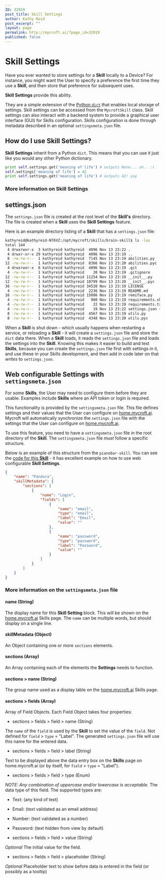 ```yaml
---
ID: 32919
post_title: Skill Settings
author: Kathy Reid
post_excerpt: ""
layout: page
permalink: http://mycroft.ai/?page_id=32919
published: false
---
```

# Skill Settings

Have you ever wanted to store settings for a **Skill** locally to a Device? For instance, you might want the User to specify a preference the first time they use a **Skill**, and then store that preference for subsequent uses.

**Skill Settings** provide this ability.

They are a simple extension of the [Python `dict`](https://docs.python.org/2/library/stdtypes.html#typesmapping) that enables local storage of settings. Skill settings can be accessed from the `MycroftSkill` class. Skill settings can also interact with a backend system to provide a graphical user interface (GUI) for Skills configuration. Skills configuration is done through metadata described in an optional `settingsmeta.json` file.

## How do I use Skill Settings?

**Skill Settings** inherit from a Python `dict`. This means that you can use it just like you would any other Python dictionary.

```python
print self.settings.get('meaning of life') # outputs None... oh.. :(
self.settings['meaning of life'] = 42
print self.settings.get('meaning of life') # outputs 42! yay
```
### More information on Skill Settings

## settings.json

The `settings.json` file is created at the root level of the **Skill's** directory. The file is created when a **Skill** uses the **Skill Settings** feature.

Here is an example directory listing of a **Skill** that has a `settings.json` file:

```bash
kathyreid@kathyreid-N76VZ:/opt/mycroft/skills/brain-skill$ ls -las
total 144
 4 drwxrwxr-x  3 kathyreid kathyreid  4096 Nov 13 23:22 .
 4 drwxr-xr-x 29 kathyreid kathyreid  4096 Nov 13 23:19 ..
 8 -rw-rw-r--  1 kathyreid kathyreid  7145 Nov 13 23:19 abilities.py
12 -rw-rw-r--  1 kathyreid kathyreid  8366 Nov 13 23:20 abilities.pyc
 4 drwxrwxr-x  8 kathyreid kathyreid  4096 Nov 13 23:19 .git
 4 -rw-rw-r--  1 kathyreid kathyreid    20 Nov 13 23:19 .gitignore
12 -rw-rw-r--  1 kathyreid kathyreid 11254 Nov 13 23:19 __init__.py
12 -rw-rw-r--  1 kathyreid kathyreid 10799 Nov 13 23:20 __init__.pyc
36 -rw-rw-r--  1 kathyreid kathyreid 34520 Nov 13 23:19 LICENSE
 4 -rw-rw-r--  1 kathyreid kathyreid  2236 Nov 13 23:19 README.md
16 -rw-rw-r--  1 kathyreid kathyreid 15086 Nov 13 23:19 remiface.py
 4 -rw-rw-r--  1 kathyreid kathyreid   980 Nov 13 23:19 requirements.sh
 4 -rw-rw-r--  1 kathyreid kathyreid    22 Nov 13 23:19 requirements.txt
 4 -rw-rw-r--  1 kathyreid kathyreid    19 Nov 13 23:22 settings.json <-- SETTINGS FILE
 8 -rw-rw-r--  1 kathyreid kathyreid  4567 Nov 13 23:19 utils.py
 8 -rw-rw-r--  1 kathyreid kathyreid  4348 Nov 13 23:20 utils.pyc
```

When a **Skill** is shut down - which usually happens when restarting a service, or reloading a **Skill** - it will create a `settings.json` file and store the `dict` data there. When a **Skill** loads, it reads the `settings.json` file and loads the settings into the **Skill**. Knowing this makes it easier to build and test **Skills**, because you can create the `settings.json` file first with settings in it, and use these in your Skills development, and then add in code later on that _writes_ to `settings.json`.

## Web configurable Settings with `settingsmeta.json`

For some **Skills**, the User may need to configure them before they are usable. Examples include **Skills** where an API token or login is required.

This functionality is provided by the `settingsmeta.json` file. This file defines settings and their values that the User can configure on [home.mycroft.ai](https://home.mycroft.ai). Mycroft will automatically synchronize the `settings.json` file with the settings that the User can configure on [home.mycroft.ai](https://home.mycroft.ai).

To use this feature, you need to have a `settingsmeta.json` file in the root directory of the **Skill**. The `settingsmeta.json` file _must_ follow a specific structure.

Below is an example of this structure from the `pianobar-skill`. You can see the [code for this **Skill**](https://github.com/ethanaward/pianobar-skill) - it has excellent example on how to use web configurable **Skill Settings**.

```json
{
    "name": "Pandora",
    "skillMetadata": {
        "sections": [
            {
                "name": "Login",
                "fields": [
                    {
                        "name": "email",
                        "type": "email",
                        "label": "Email",
                        "value": ""
                    },
                    {
                        "name": "password",
                        "type": "password",
                        "label": "Password",
                        "value": ""
                    }
                ]
            }
        ]
    }
}
```
### More information on the `settingsmeta.json` file

#### name (String)
The display name for this **Skill Setting** block. This will be shown on the [home.mycroft.ai](https://home.mycroft.ai) Skills page. The `name` can be multiple words, but should display on a single line.

#### skillMetadata (Object)
An Object containing one or more `sections` elements.

#### sections (Array)
An Array containing each of the elements the **Settings** needs to function.

#### sections > name (String)
The group name used as a display lable on the [home.mycroft.ai](https://home.mycroft.ai) Skills page.

#### sections > fields (Array)
Array of Field Objects. Each Field Object takes four properties:

* sections > fields > field > name	(String)

The `name` of the `field` is used by the **Skill** to set the value of the `field`. Not defined for `field` > `type` = "Label". The generated `settings.json` file will use this name for the entered data.

* sections > fields > field > label	(String)

Text to be displayed above the data entry box on the **Skills** page on home.mycroft.ai (or by itself, for `field` > `type` = "Label").

* sections > fields > field > type	(Enum)

_NOTE: Any combination of uppercase and/or lowercase is acceptable._
The data type of this field. The supported types are:

  * Text: (any kind of text)
  * Email: (text validated as an email address)
  * Number: (text validated as a number)
  * Password: (text hidden from view by default)

* sections > fields > field > value	(String)

_Optional_
The initial value for the field.

* sections > fields > field > placeholder (String)

_Optional_
Placeholder text to show before data is entered in the field (or possibly as a tooltip)